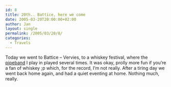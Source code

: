 ```yaml
---
id: 8
title: 20th.. Battice, here we come
date: 2005-03-20T20:00:00+02:00
author: Jan
layout: single
permalink: /2005/03/20/8/
categories:
  - Travels
---
```

Today we went to Battice &#8211; Vervies, to a whiskey festival, where the [pipeband](https://sadevil.org/piwigo/index.php/category/15-battice_whiskey_festival) I play in played several times. It was okay, prolly more fun if you&#8217;re a fan of whiskey ;p which, for the record, I&#8217;m not really. After a tiring day we went back home again, and had a quiet eventing at home. Nothing much, really.